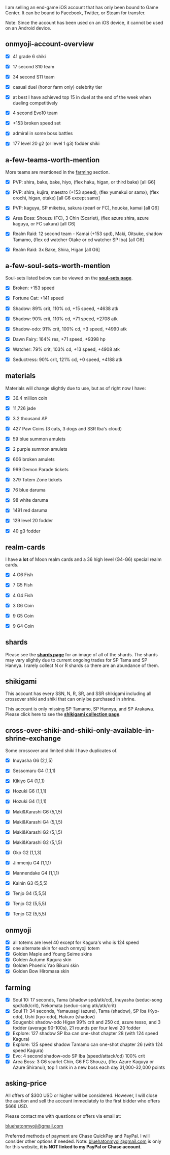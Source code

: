 I am selling an end-game iOS account that has only been bound to Game Center.  It can be bound to Facebook, Twitter, or Steam for transfer.  

Note: Since the account has been used on an iOS device, it cannot be used on an Android device. 

## onmyoji-account-overview

- [x] 41 grade 6 shiki 

- [x] 17 second S10 team

- [x] 34 second S11 team

- [x] casual duel (honor farm only) celebrity tier

- [x] at best I have achieved top 15 in duel at the end of the week when dueling competitively

- [x] 4 second Evo10 team

- [x] +153 broken speed set

- [x] admiral in some boss battles

- [x] 177 level 20 g2 (or level 1 g3) fodder shiki

## a-few-teams-worth-mention

More teams are mentioned in the [farming](#farming) section.  

- [x] PVP: shira, bake, bake, hiyo, (flex haku, higan, or third bake) [all G6]
- [x] PVP: shira, kujira, maestro (+153 speed), (flex yumekui or samx), (flex orochi, higan, otake) [all G6 except samx]
- [x] PVP: kaguya, SP miketsu, sakura (pearl or FC), houoka, kamai [all G6]

- [x] Area Boss: Shouzu (FC), 3 Chin (Scarlet), (flex azure shira, azure kaguya, or FC sakura) [all G6]

- [x] Realm Raid: 12 second team - Kamai (+153 spd), Maki, Oitsuke, shadow Tamamo, (flex cd watcher Otake or cd watcher SP Iba) [all G6]
- [x] Realm Raid: 3x Bake, Shira, Higan [all G6]

## a-few-soul-sets-worth-mention

Soul-sets listed below can be viewed on the [**soul-sets page**](https://bluehatonmyoji.github.io/account-sale/soul-sets).

- [x] Broken: +153 speed
- [x] Fortune Cat: +141 speed
- [x] Shadow: 89% crit, 110% cd, +15 speed, +4638 atk
- [x] Shadow: 90% crit, 110% cd, +71 speed, +2708 atk
- [x] Shadow-odo: 91% crit, 100% cd, +3 speed, +4990 atk
- [x] Dawn Fairy: 164% res, +71 speed, +9398 hp
- [x] Watcher: 79% crit, 103% cd, +13 speed, +4908 atk
- [x] Seductress: 90% crit, 121% cd, +0 speed, +4188 atk


## materials

Materials will change slightly due to use, but as of right now I have:

- [x] 36.4 million coin
- [x] 11,726 jade
- [x] 3.2 thousand AP
- [x] 427 Paw Coins (3 cats, 3 dogs and SSR Iba's cloud)

- [x] 59 blue summon amulets
- [x] 2 purple summon amulets
- [x] 606 broken amulets

- [x] 999 Demon Parade tickets
- [x] 379 Totem Zone tickets

- [x] 76 blue daruma
- [x] 98 white daruma
- [x] 1491 red daruma

- [x] 129 level 20 fodder
- [x] 40 g3 fodder

## realm-cards

I have **a lot** of Moon realm cards and a 36 high level (G4-G6) special realm cards.

- [x] 4 G6 Fish
- [x] 7 G5 Fish
- [x] 4 G4 Fish

- [x] 3 G6 Coin
- [x] 9 G5 Coin
- [x] 9 G4 Coin

## shards

Please see the [**shards page**](https://bluehatonmyoji.github.io/account-sale/shards) for an image of all of the shards.  The shards may vary slightly due to current ongoing trades for SP Tama and SP Hannya.  I rarely collect N or R shards so there are an abundance of them.  


## shikigami

This account has every SSN, N, R, SR, and SSR shikigami including all crossover shiki and shiki that can only be purchased in shrine.  

This account is only missing SP Tamamo, SP Hannya, and SP Arakawa.  Please click here to see the [**shikigami collection page**](https://bluehatonmyoji.github.io/account-sale/collection).

## cross-over-shiki-and-shiki-only-available-in-shrine-exchange

Some crossover and limited shiki I have duplicates of.

- [x] Inuyasha G6 (2,1,5)
- [x] Sessomaru G4 (1,1,1)
- [x] Kikiyo G4 (1,1,1)

- [x] Hozuki G6 (1,1,1)
- [x] Hozuki G4 (1,1,1)
- [x] Maki&Karashi G6 (5,1,5)
- [x] Maki&Karashi G4 (5,1,5)
- [x] Maki&Karashi G2 (5,1,5)
- [x] Maki&Karashi G2 (5,1,5)
- [x] Oko G2 (1,1,3)

- [x] Jinmenju G4 (1,1,1)
- [x] Mannendake G4 (1,1,1)
- [x] Kainin G3 (5,5,5)
- [x] Tenjo G4 (5,5,5)
- [x] Tenjo G2 (5,5,5)
- [x] Tenjo G2 (5,5,5)

## onmyoji

- [x] all totems are level 40 except for Kagura's who is 124 speed
- [x] one alternate skin for each onmyoji totem
- [x] Golden Maple and Young Seime skins
- [x] Golden Autumn Kagura skin
- [x] Golden Phoenix Yao Bikuni skin
- [x] Golden Bow Hiromasa skin

## farming

- [x] Soul 10: 17 seconds, Tama (shadow spd/atk/cd), Inuyasha (seduc-song spd/atk/crit), Nekomata (seduc-song atk/atk/crit)
- [x] Soul 11: 34 seconds, Yamausagi (azure), Tama (shadow), SP Iba (Kyo-odo), Ushi (kyo-odo), Hakuro (shadow)
- [x] Sougenbi: shadow-odo Higan 99% crit and 250 cd, azure tesso, and 3 fodder (average 90-100s), 21 rounds per four level 20 fodder
- [x] Explore: 127 shadow SP Iba  can one-shot chapter 28 (with 124 speed Kagura) 
- [x] Explore: 125 speed shadow Tamamo can one-shot chapter 26 (with 124 speed Kagura) 
- [x] Evo: 4 second shadow-odo SP Iba (speed/attack/cd) 100% crit
- [x] Area Boss: 3 G6 scarlet Chin, G6 FC Shouzu, (flex Azure Kaguya or Azure Shiranui), top 1 rank in a new boss each day 31,000-32,000 points

## asking-price

All offers of $300 USD or higher will be considered.  However, I will close the auction and sell the account immediately to the first bidder who offers $666 USD.  

Please contact me with questions or offers via email at:

bluehatonmyoji@gmail.com

Preferred methods of payment are Chase QuickPay and PayPal.  I will consider other options if needed.  Note: bluehatonmyoji@gmail.com is only for this website, **it is NOT linked to my PayPal or Chase account**.  